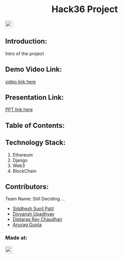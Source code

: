 <h1 align="center">Hack36 Project</h1>
<p align="center">
</p>

<a href="https://hack36.com"> <img src="https://cutt.ly/BuiltAtHack36" height=24px> </a>


## Introduction:
  Intro of the project
  
## Demo Video Link:
  <a href="">video link here</a>
  
## Presentation Link:
  <a href=""> PPT link here </a>
  
  
## Table of Contents:

## Technology Stack:
  1) Ethereum
  2) Django
  3) Web3
  4) BlockChain

  

## Contributors:

Team Name: Still Deciding ... 

* [Siddhesh Sunil Patil](https://github.com/siddheshpatil777)
* [Divyansh Upadhyay](https://github.com/DuP-491)
* [Diptarag Ray Chaudhari](https://github.com/diptarag1)
* [Anurag Gupta](https://github.com/AnuragGupta806)


### Made at:
<a href="https://hack36.com"> <img src="https://cutt.ly/BuiltAtHack36" height=24px> </a>